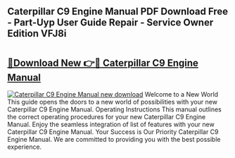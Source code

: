 ## Caterpillar C9 Engine Manual PDF Download Free - Part-Uyp User Guide Repair - Service Owner Edition VFJ8i

# <h2><a href="http://bc3189.oget.top/?id=Caterpillar+C9+Engine+Manual">🔗Download New 👉🔴 Caterpillar C9 Engine Manual</a></h2>

[![Caterpillar C9 Engine Manual new download](https://i.imgur.com/5g1atiW.png)](http://bc3189.oget.top/?id=Caterpillar+C9+Engine+Manual)
Welcome to a New World This guide opens the doors to a new world of possibilities with your new Caterpillar C9 Engine Manual. Operating Instructions This manual outlines the correct operating procedures for your new Caterpillar C9 Engine Manual. Enjoy the seamless integration of list of features with your new Caterpillar C9 Engine Manual. Your Success is Our Priority Caterpillar C9 Engine Manual. We are committed to providing you with the best possible experience.
